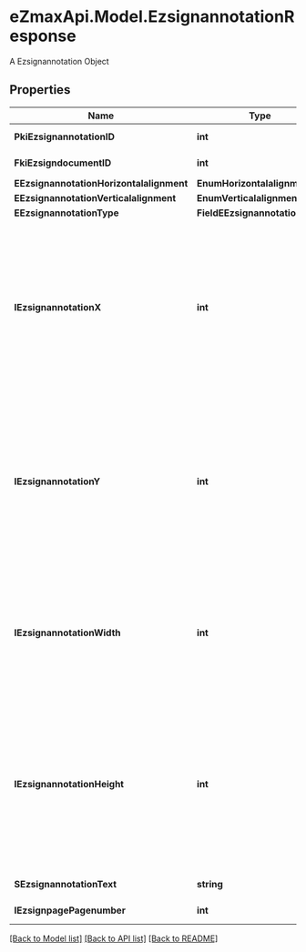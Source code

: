# eZmaxApi.Model.EzsignannotationResponse
A Ezsignannotation Object

## Properties

Name | Type | Description | Notes
------------ | ------------- | ------------- | -------------
**PkiEzsignannotationID** | **int** | The unique ID of the Ezsignannotation | 
**FkiEzsigndocumentID** | **int** | The unique ID of the Ezsigndocument | 
**EEzsignannotationHorizontalalignment** | **EnumHorizontalalignment** |  | [optional] 
**EEzsignannotationVerticalalignment** | **EnumVerticalalignment** |  | [optional] 
**EEzsignannotationType** | **FieldEEzsignannotationType** |  | 
**IEzsignannotationX** | **int** | The X coordinate (Horizontal) where to put the Ezsignannotation on the page.  Coordinate is calculated at 100dpi (dot per inch). So for example, if you want to put the Ezsignannotation 2 inches from the left border of the page, you would use \&quot;200\&quot; for the X coordinate. | 
**IEzsignannotationY** | **int** | The Y coordinate (Vertical) where to put the Ezsignannotation on the page.  Coordinate is calculated at 100dpi (dot per inch). So for example, if you want to put the Ezsignannotation 3 inches from the top border of the page, you would use \&quot;300\&quot; for the Y coordinate. | 
**IEzsignannotationWidth** | **int** | The Width of the Ezsignannotation.  Width is calculated at 100dpi (dot per inch). So for example, if you want to have the width of the Ezsignannotation to be 3 inches, you would use \&quot;300\&quot; for the Width. | [optional] 
**IEzsignannotationHeight** | **int** | The Height of the Ezsignannotation.  Height is calculated at 100dpi (dot per inch). So for example, if you want to have the height of the Ezsignannotation to be 2 inches, you would use \&quot;200\&quot; for the Height.  This can only be set if eEzsignannotationType is **StrikethroughBlock** or **Text** | [optional] 
**SEzsignannotationText** | **string** | The Text of the Ezsignannotation | [optional] 
**IEzsignpagePagenumber** | **int** | The page number in the Ezsigndocument | 

[[Back to Model list]](../README.md#documentation-for-models) [[Back to API list]](../README.md#documentation-for-api-endpoints) [[Back to README]](../README.md)

